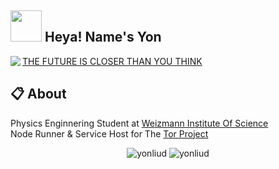 <h2><img src="https://media.giphy.com/media/OpBA2nKQog7LENz8Of/giphy.gif" width="50"> Heya! Name's Yon</h2>


<a href="https://discord.com/users/477870815581569034"><img align="left" src="https://lanyard.cnrad.dev/api/477870815581569034?bg=23283d&borderRadius=8px&hideDiscrim=true"/></a>

<a href="http://yonchukku.dev/">THE FUTURE IS CLOSER THAN YOU THINK</a>

## 📋 About

Physics Enginnering Student at <a href="https://www.weizmann.ac.il/">Weizmann Institute Of Science</a></br>Node Runner & Service Host for The <a href="https://www.torproject.org/">Tor Project</a>

<p align="center">
<img src="https://github-readme-stats.vercel.app/api/top-langs?username=YonLiud&show_icons=true&locale=en&layout=compact" alt="yonliud" />
<img src="https://github-readme-stats.vercel.app/api?username=YonLiud&show_icons=true" alt="yonliud") />
</p>